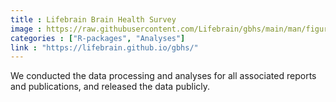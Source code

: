 ```yaml
---
title : Lifebrain Brain Health Survey
image : https://raw.githubusercontent.com/Lifebrain/gbhs/main/man/figures/logo.png
categories : ["R-packages", "Analyses"]
link : "https://lifebrain.github.io/gbhs/"
---
```


We conducted the data processing and analyses for all associated reports and publications, and released the data publicly.
